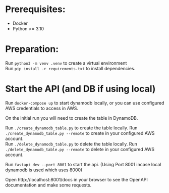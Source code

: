 # Prerequisites:
- Docker
- Python >= 3.10

# Preparation:
Run `python3 -m venv .venv` to create a virtual environment  
Run `pip install -r requirements.txt` to install dependencies.

# Start the API (and DB if using local)
Run `docker-compose up` to start dynamodb locally, or you can use configured AWS credentials to access in AWS.  

On the initial run you will need to create the table in DynamoDB.  

Run `./create_dynamodb_table.py` to create the table locally. Run `./create_dynamodb_table.py --remote` to create in your configured AWS account.  
Run `./delete_dynamodb_table.py` to delete the table locally. Run `./delete_dynamodb_table.py --remote` to delete in your configured AWS account.  

Run `fastapi dev --port 8001` to start the api. (Using Port 8001 incase local dynamodb is used which uses 8000)  

Open http://localhost:8001/docs in your browser to see the OpenAPI documentation and make some requests.  
